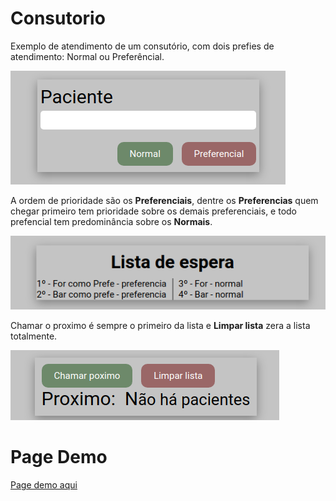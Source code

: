 # Consutorio
Exemplo de atendimento de um consutório, com dois prefies de atendimento: Normal ou Preferêncial.

![consulta](./img/paciente.png)

A ordem de prioridade são os **Preferenciais**, dentre os **Preferencias** quem chegar primeiro tem prioridade sobre os demais preferenciais, e todo prefencial tem predominância sobre os **Normais**.

![lista](./img/lista.png)

Chamar o proximo é sempre o primeiro da lista e **Limpar lista** zera a lista totalmente.

![chamada](./img/chamada.png)

# Page Demo
[Page demo aqui](https://leltonborges.github.io/lista-de-espera/)

